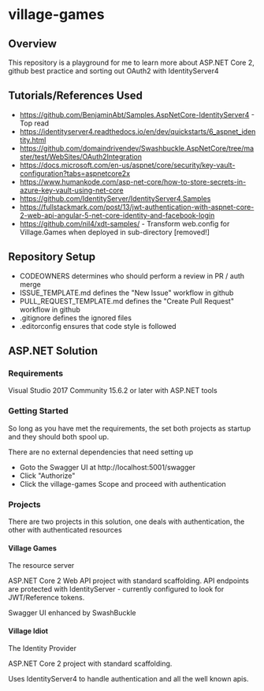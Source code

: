 # village-games

## Overview

This repository is a playground for me to learn more about ASP.NET Core 2, github best practice and sorting out OAuth2 with IdentityServer4

## Tutorials/References Used

- https://github.com/BenjaminAbt/Samples.AspNetCore-IdentityServer4 - Top read
- https://identityserver4.readthedocs.io/en/dev/quickstarts/6_aspnet_identity.html
- https://github.com/domaindrivendev/Swashbuckle.AspNetCore/tree/master/test/WebSites/OAuth2Integration
- https://docs.microsoft.com/en-us/aspnet/core/security/key-vault-configuration?tabs=aspnetcore2x
- https://www.humankode.com/asp-net-core/how-to-store-secrets-in-azure-key-vault-using-net-core
- https://github.com/IdentityServer/IdentityServer4.Samples
- https://fullstackmark.com/post/13/jwt-authentication-with-aspnet-core-2-web-api-angular-5-net-core-identity-and-facebook-login
- https://github.com/nil4/xdt-samples/ - Transform web.config for Village.Games when deployed in sub-directory [removed!]

## Repository Setup

* CODEOWNERS determines who should perform a review in PR / auth merge
* ISSUE_TEMPLATE.md defines the "New Issue" workflow in github
* PULL_REQUEST_TEMPLATE.md defines the "Create Pull Request" workflow in github
* .gitignore defines the ignored files
* .editorconfig ensures that code style is followed

## ASP.NET Solution

### Requirements

Visual Studio 2017 Community 15.6.2 or later with ASP.NET tools

### Getting Started

So long as you have met the requirements, the set both projects as startup and they should both spool up.

There are no external dependencies that need setting up

* Goto the Swagger UI at http://localhost:5001/swagger
* Click "Authorize"
* Click the village-games Scope and proceed with authentication

### Projects

There are two projects in this solution, one deals with authentication, the other with authenticated resources

#### Village Games

The resource server

ASP.NET Core 2 Web API project with standard scaffolding.
API endpoints are protected with IdentityServer - currently configured to look for JWT/Reference tokens.

Swagger UI enhanced by SwashBuckle

#### Village Idiot

The Identity Provider 

ASP.NET Core 2 project with standard scaffolding.

Uses IdentityServer4 to handle authentication and all the well known apis.
